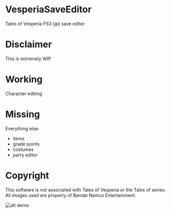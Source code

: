 # VesperiaSaveEditor
Tales of Vesperia PS3 (jp) save editor

# Disclaimer
This is extremely WIP

# Working
Character editing

# Missing
Everything else:
- items
- grade points
- costumes
- party editor

# Copyright
This software is not associated with Tales of Vesperia or the Tales of series. All images used are property of Bandai Namco Entertainment.

![alt demo](https://raw.githubusercontent.com/pyoung21/VesperiaSaveEditor/master/Untitled.png)
